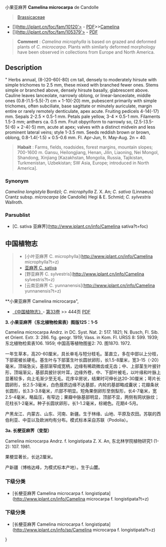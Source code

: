 小果亚麻荠 **Camelina microcarpa** de Candolle

> [Brassicaceae](http://www.iplant.cn/info/Brassicaceae?t=foc)
* [](http://iplant.cn/foc/fam/10120'> - [PDF](http://iplant.cn/foc/pdf/Brassicaceae.pdf)>>[Camelina](http://www.iplant.cn/info/Camelina?t=foc)
* [](http://iplant.cn/foc/fam/105379'> - [PDF](http://www.iplant.cn/foc/pdf/Camelina.pdf)

> **Comment** : 
> *Camelina microphylla* is based on grazed and deformed plants of *C. microcarpa*. Plants with similarly deformed morphology have been observed in collections from Europe and North America.

## Description
 "
Herbs annual, (8-)20-60(-80) cm tall, densely to moderately hirsute with simple trichomes to 2.5 mm, these mixed with branched fewer ones. Stems simple or branched above, densely hirsute basally, glabrescent above. Cauline leaves lanceolate, narrowly oblong, or linear-lanceolate, middle ones (0.8-)1.5-5.5(-7) cm × 1-10(-20) mm, pubescent primarily with simple trichomes, often subciliate, base sagittate or minutely auriculate, margin entire or rarely remotely denticulate, apex acute. Fruiting pedicels 4-14(-17) mm. Sepals 2-2.5 × 0.5-1 mm. Petals pale yellow, 3-4 × 0.5-1 mm. Filaments 1.5-3 mm; anthers ca. 0.5 mm. Fruit obpyriform to narrowly so, (2.5-)3.5-5(-6) × 2-4(-5) mm, acute at apex; valves with a distinct midvein and less prominent lateral veins; style 1-3.5 mm. Seeds reddish brown or brown, oblong, 0.8-1.4(-1.5) × 0.5-0.6 mm. Fl. Apr-Jun, fr. May-Aug. 2n = 40.

> **Habait** : 
> Farms, fields, roadsides, forest margins, mountain slopes; 700-1600 m. Gansu, Heilongjiang, Henan, Jilin, Liaoning, Nei Mongol, Shandong, Xinjiang [Kazakhstan, Mongolia, Russia, Tajikistan, Turkmenistan, Uzbekistan; SW Asia, Europe; introduced in North America].

### Synonym
*Camelina longistyla* Bordzil; *C. microphylla* Z. X. An; *C. sativa* (Linnaeus) Crantz subsp. *microcarpa* (de Candolle) Hegi & E. Schmid; *C. sylvestris* Wallroth.

### Parsublist

* [C.  sativa  亚麻荠](http://www.iplant.cn/info/Camelina sativa?t=foc)

## 中国植物志

> * [小叶亚麻荠  C.  microphylla](http://www.iplant.cn/info/Camelina microphylla?t=z)
> * [亚麻荠  C.  sativa](Camelina-sativa-亚麻荠.md)
> * [野亚麻荠  C.  sylvestris](http://www.iplant.cn/info/Camelina sylvestris?t=z)
> * [云南亚麻荠  C.  yunnanensis](http://www.iplant.cn/info/Camelina yunnanensis?t=z)

**小果亚麻荠 Camelina microcarpa",

* [《中国植物志》](http://www.iplant.cn/frps)- [第33卷](http://www.iplant.cn/frps/vol/33) >> 444页 [PDF](http://www.iplant.cn/frps/pdf/33/444a.PDF)

**3. 小果亚麻荠（东北植物检索表）图版125：1-5**

Camelina microcarpa Andrz. in DC. Syst. Nat. 2: 517. 1821; N. Busch, Fl. Sib. et Orient. Extr. 3: 286. fig. geogr. 1919; Vass. in Kom. Fl. URSS 8: 599. 1939; 东北植物检索表106. 1959; 中国高等植物图鉴2: 70. 图1870. 1972.

一年生草本，高20-60厘米，具长单毛与短分枝毛。茎直立，多在中部以上分枝，下部密被长硬毛。基生叶与下部茎生叶长圆状卵形，长1.5-8厘米，宽3-15（-20）毫米，顶端急尖，基部渐窄成宽柄，边缘有稀疏微齿或无齿；中、上部茎生叶披针形，顶端渐尖，基部具披针状叶耳，边缘外卷，中、下部叶被毛，以叶缘和叶脉上显著较多，向上毛渐少至无毛。花序伞房状，结果时可伸长达20-30厘米；萼片长圆卵形，长2.5-3毫米，白色膜质边缘不达基部，内轮的基部略成囊状；花瓣条状长圆形，长3.3-3.8毫米，爪部不明显。短角果倒卵形至倒梨形，长4-7毫米，宽2.5-4毫米，略扁压，有窄边；果瓣中脉基部明显，顶部不显，两侧有网状脉纹；花柱长1-2毫米。种子长圆状卵形，长1-1.2毫米，棕褐色。花期4-5月。

产黑龙江、内蒙古、山东、河南、新疆。生于林缘、山地、平原及农田。苏联的西伯利亚、中亚以及欧洲均有分布。模式标本采自苏联（Podolia）。

**3a. 长梗亚麻荠（变型）**

Camelina microcarpa Andrz. f. longistipata Z. X. An, 东北林学院植物研究1 (1-2): 107. 1981.

果梗显著长，长达2厘米。

产新疆（博格达峰，为模式标本产地）。生于山麓。

### 下级分类
* [长梗亚麻荠  Camelina microcarpa f. longistipata](http://www.iplant.cn/info/Camelina microcarpa f. longistipata?t=z)

### 下级分类
* [长梗亚麻荠  Camelina microcarpa f. longistipata](http://www.iplant.cn/info/sp/Camelina microcarpa f. longistipata?t=z)

}